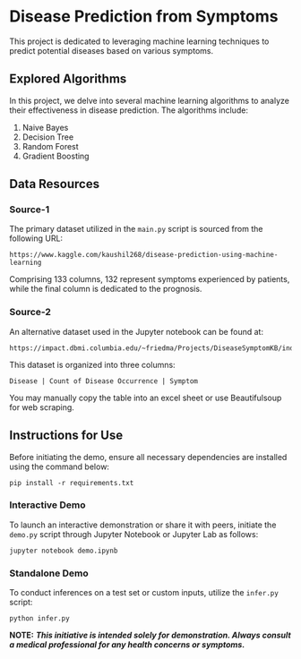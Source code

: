 
# Disease Prediction from Symptoms

This project is dedicated to leveraging machine learning techniques to predict potential diseases based on various symptoms. 

## Explored Algorithms

In this project, we delve into several machine learning algorithms to analyze their effectiveness in disease prediction. The algorithms include:

1. Naive Bayes
2. Decision Tree
3. Random Forest
4. Gradient Boosting

## Data Resources

### Source-1

The primary dataset utilized in the `main.py` script is sourced from the following URL:

```
https://www.kaggle.com/kaushil268/disease-prediction-using-machine-learning
```

Comprising 133 columns, 132 represent symptoms experienced by patients, while the final column is dedicated to the prognosis.

### Source-2

An alternative dataset used in the Jupyter notebook can be found at:

```
https://impact.dbmi.columbia.edu/~friedma/Projects/DiseaseSymptomKB/index.html
```

This dataset is organized into three columns:

```
Disease | Count of Disease Occurrence | Symptom
```

You may manually copy the table into an excel sheet or use Beautifulsoup for web scraping.


## Instructions for Use

Before initiating the demo, ensure all necessary dependencies are installed using the command below:

```
pip install -r requirements.txt
```

### Interactive Demo

To launch an interactive demonstration or share it with peers, initiate the `demo.py` script through Jupyter Notebook or Jupyter Lab as follows:

```
jupyter notebook demo.ipynb
```

### Standalone Demo

To conduct inferences on a test set or custom inputs, utilize the `infer.py` script:

```
python infer.py
```

**NOTE:** ***This initiative is intended solely for demonstration. Always consult a medical professional for any health concerns or symptoms.***

